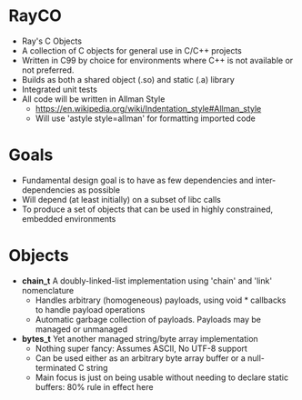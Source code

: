 # RayCO
- Ray's C Objects
- A collection of C objects for general use in C/C++ projects
- Written in C99 by choice for environments where C++ is not available or not preferred.
- Builds as both a shared object (.so) and static (.a) library
- Integrated unit tests
- All code will be written in Allman Style
  - https://en.wikipedia.org/wiki/Indentation_style#Allman_style
  - Will use 'astyle style=allman' for formatting imported code

# Goals
- Fundamental design goal is to have as few dependencies and inter-dependencies as possible
- Will depend (at least initially) on a subset of libc calls
- To produce a set of objects that can be used in highly constrained, embedded environments

# Objects
- **chain_t** A doubly-linked-list implementation using 'chain' and 'link' nomenclature
  - Handles arbitrary (homogeneous) payloads, using void * callbacks to handle payload operations
  - Automatic garbage collection of payloads.  Payloads may be managed or unmanaged
- **bytes_t** Yet another managed string/byte array implementation
  - Nothing super fancy: Assumes ASCII, No UTF-8 support
  - Can be used either as an arbitrary byte array buffer or a null-terminated C string
  - Main focus is just on being usable without needing to declare static buffers: 80% rule in effect here
